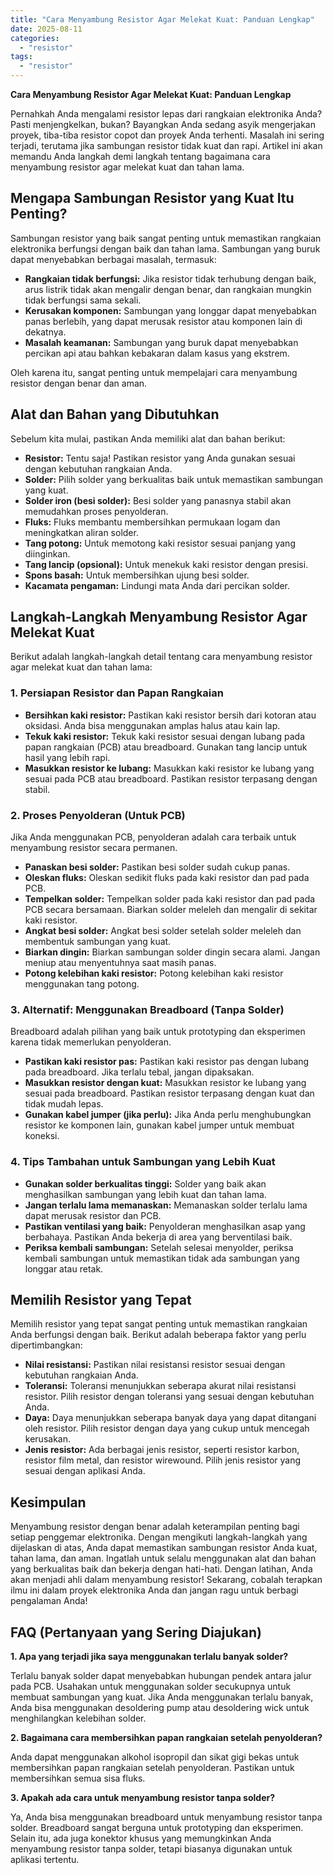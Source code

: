 ```yaml
---
title: "Cara Menyambung Resistor Agar Melekat Kuat: Panduan Lengkap"
date: 2025-08-11
categories: 
  - "resistor"
tags: 
  - "resistor"
---
```


**Cara Menyambung Resistor Agar Melekat Kuat: Panduan Lengkap**

Pernahkah Anda mengalami resistor lepas dari rangkaian elektronika Anda? Pasti menjengkelkan, bukan? Bayangkan Anda sedang asyik mengerjakan proyek, tiba-tiba resistor copot dan proyek Anda terhenti. Masalah ini sering terjadi, terutama jika sambungan resistor tidak kuat dan rapi. Artikel ini akan memandu Anda langkah demi langkah tentang bagaimana cara menyambung resistor agar melekat kuat dan tahan lama.

## Mengapa Sambungan Resistor yang Kuat Itu Penting?

Sambungan resistor yang baik sangat penting untuk memastikan rangkaian elektronika berfungsi dengan baik dan tahan lama. Sambungan yang buruk dapat menyebabkan berbagai masalah, termasuk:

- **Rangkaian tidak berfungsi:** Jika resistor tidak terhubung dengan baik, arus listrik tidak akan mengalir dengan benar, dan rangkaian mungkin tidak berfungsi sama sekali.
- **Kerusakan komponen:** Sambungan yang longgar dapat menyebabkan panas berlebih, yang dapat merusak resistor atau komponen lain di dekatnya.
- **Masalah keamanan:** Sambungan yang buruk dapat menyebabkan percikan api atau bahkan kebakaran dalam kasus yang ekstrem.

Oleh karena itu, sangat penting untuk mempelajari cara menyambung resistor dengan benar dan aman.

## Alat dan Bahan yang Dibutuhkan

Sebelum kita mulai, pastikan Anda memiliki alat dan bahan berikut:

- **Resistor:** Tentu saja! Pastikan resistor yang Anda gunakan sesuai dengan kebutuhan rangkaian Anda.
- **Solder:** Pilih solder yang berkualitas baik untuk memastikan sambungan yang kuat.
- **Solder iron (besi solder):** Besi solder yang panasnya stabil akan memudahkan proses penyolderan.
- **Fluks:** Fluks membantu membersihkan permukaan logam dan meningkatkan aliran solder.
- **Tang potong:** Untuk memotong kaki resistor sesuai panjang yang diinginkan.
- **Tang lancip (opsional):** Untuk menekuk kaki resistor dengan presisi.
- **Spons basah:** Untuk membersihkan ujung besi solder.
- **Kacamata pengaman:** Lindungi mata Anda dari percikan solder.

## Langkah-Langkah Menyambung Resistor Agar Melekat Kuat

Berikut adalah langkah-langkah detail tentang cara menyambung resistor agar melekat kuat dan tahan lama:

### 1\. Persiapan Resistor dan Papan Rangkaian

- **Bersihkan kaki resistor:** Pastikan kaki resistor bersih dari kotoran atau oksidasi. Anda bisa menggunakan amplas halus atau kain lap.
- **Tekuk kaki resistor:** Tekuk kaki resistor sesuai dengan lubang pada papan rangkaian (PCB) atau breadboard. Gunakan tang lancip untuk hasil yang lebih rapi.
- **Masukkan resistor ke lubang:** Masukkan kaki resistor ke lubang yang sesuai pada PCB atau breadboard. Pastikan resistor terpasang dengan stabil.

### 2\. Proses Penyolderan (Untuk PCB)

Jika Anda menggunakan PCB, penyolderan adalah cara terbaik untuk menyambung resistor secara permanen.

- **Panaskan besi solder:** Pastikan besi solder sudah cukup panas.
- **Oleskan fluks:** Oleskan sedikit fluks pada kaki resistor dan pad pada PCB.
- **Tempelkan solder:** Tempelkan solder pada kaki resistor dan pad pada PCB secara bersamaan. Biarkan solder meleleh dan mengalir di sekitar kaki resistor.
- **Angkat besi solder:** Angkat besi solder setelah solder meleleh dan membentuk sambungan yang kuat.
- **Biarkan dingin:** Biarkan sambungan solder dingin secara alami. Jangan meniup atau menyentuhnya saat masih panas.
- **Potong kelebihan kaki resistor:** Potong kelebihan kaki resistor menggunakan tang potong.

### 3\. Alternatif: Menggunakan Breadboard (Tanpa Solder)

Breadboard adalah pilihan yang baik untuk prototyping dan eksperimen karena tidak memerlukan penyolderan.

- **Pastikan kaki resistor pas:** Pastikan kaki resistor pas dengan lubang pada breadboard. Jika terlalu tebal, jangan dipaksakan.
- **Masukkan resistor dengan kuat:** Masukkan resistor ke lubang yang sesuai pada breadboard. Pastikan resistor terpasang dengan kuat dan tidak mudah lepas.
- **Gunakan kabel jumper (jika perlu):** Jika Anda perlu menghubungkan resistor ke komponen lain, gunakan kabel jumper untuk membuat koneksi.

### 4\. Tips Tambahan untuk Sambungan yang Lebih Kuat

- **Gunakan solder berkualitas tinggi:** Solder yang baik akan menghasilkan sambungan yang lebih kuat dan tahan lama.
- **Jangan terlalu lama memanaskan:** Memanaskan solder terlalu lama dapat merusak resistor dan PCB.
- **Pastikan ventilasi yang baik:** Penyolderan menghasilkan asap yang berbahaya. Pastikan Anda bekerja di area yang berventilasi baik.
- **Periksa kembali sambungan:** Setelah selesai menyolder, periksa kembali sambungan untuk memastikan tidak ada sambungan yang longgar atau retak.

## Memilih Resistor yang Tepat

Memilih resistor yang tepat sangat penting untuk memastikan rangkaian Anda berfungsi dengan baik. Berikut adalah beberapa faktor yang perlu dipertimbangkan:

- **Nilai resistansi:** Pastikan nilai resistansi resistor sesuai dengan kebutuhan rangkaian Anda.
- **Toleransi:** Toleransi menunjukkan seberapa akurat nilai resistansi resistor. Pilih resistor dengan toleransi yang sesuai dengan kebutuhan Anda.
- **Daya:** Daya menunjukkan seberapa banyak daya yang dapat ditangani oleh resistor. Pilih resistor dengan daya yang cukup untuk mencegah kerusakan.
- **Jenis resistor:** Ada berbagai jenis resistor, seperti resistor karbon, resistor film metal, dan resistor wirewound. Pilih jenis resistor yang sesuai dengan aplikasi Anda.

## Kesimpulan

Menyambung resistor dengan benar adalah keterampilan penting bagi setiap penggemar elektronika. Dengan mengikuti langkah-langkah yang dijelaskan di atas, Anda dapat memastikan sambungan resistor Anda kuat, tahan lama, dan aman. Ingatlah untuk selalu menggunakan alat dan bahan yang berkualitas baik dan bekerja dengan hati-hati. Dengan latihan, Anda akan menjadi ahli dalam menyambung resistor! Sekarang, cobalah terapkan ilmu ini dalam proyek elektronika Anda dan jangan ragu untuk berbagi pengalaman Anda!

## FAQ (Pertanyaan yang Sering Diajukan)

**1\. Apa yang terjadi jika saya menggunakan terlalu banyak solder?**

Terlalu banyak solder dapat menyebabkan hubungan pendek antara jalur pada PCB. Usahakan untuk menggunakan solder secukupnya untuk membuat sambungan yang kuat. Jika Anda menggunakan terlalu banyak, Anda bisa menggunakan desoldering pump atau desoldering wick untuk menghilangkan kelebihan solder.

**2\. Bagaimana cara membersihkan papan rangkaian setelah penyolderan?**

Anda dapat menggunakan alkohol isopropil dan sikat gigi bekas untuk membersihkan papan rangkaian setelah penyolderan. Pastikan untuk membersihkan semua sisa fluks.

**3\. Apakah ada cara untuk menyambung resistor tanpa solder?**

Ya, Anda bisa menggunakan breadboard untuk menyambung resistor tanpa solder. Breadboard sangat berguna untuk prototyping dan eksperimen. Selain itu, ada juga konektor khusus yang memungkinkan Anda menyambung resistor tanpa solder, tetapi biasanya digunakan untuk aplikasi tertentu.

